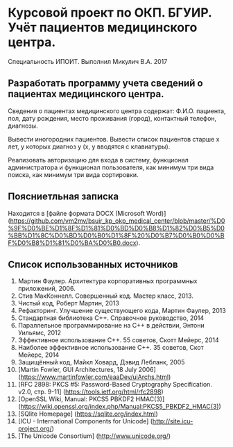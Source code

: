 # Курсовой проект по ОКП. БГУИР. Учёт пациентов медицинского центра.
Специальность ИПОИТ.
Выполнил Микулич В.А. 2017

## Разработать программу учета сведений о пациентах медицинского центра.

Сведения о пациентах медицинского центра содержат: Ф.И.О. пациента, пол, дату рождения, место проживания (город), контактный телефон, диагнозы. 

Вывести иногородних пациентов.
Вывести список пациентов старше х лет, у которых диагноз у (х, у вводятся с клавиатуры).

Реализовать авторизацию для входа в систему, функционал администратора и функционал пользователя, как минимум три вида поиска, как минимум три вида сортировки.

## Поясниетльная записка
Находится в [файле формата DOCX (Microsoft Word)] (https://github.com/vm2mv/bsuir_kp_okp_medical_center/blob/master/%D0%9F%D0%BE%D1%8F%D1%81%D0%BD%D0%B8%D1%82%D0%B5%D0%BB%D1%8C%D0%BD%D0%B0%D1%8F%20%D0%B7%D0%B0%D0%BF%D0%B8%D1%81%D0%BA%D0%B0.docx).

## Список использованных источников

1.	Мартин Фаулер. Архитектура корпоративных программных приложений, 2006.
2.	Стив МакКоннелл. Совершенный код. Мастер класс, 2013.
3.	Чистый код, Роберт Мартин, 2013
4.	Рефакторинг. Улучшение существующего кода, Мартин Фаулер, 2013
5.	Стандартная библиотека С++. Справочное руководство, 2014
6.	Параллельное программирование на С++ в действии, Энтони Уильямс, 2012
7.	Эффективное использование С++. 55 советов, Скотт Мейерс, 2014
8.	Наиболее эффективное использование С++. 35 советов, Скот Мейерс, 2014
9.	Защищённый код, Майкл Ховард, Дэвид Лебланк, 2005
10.	[Martin Fowler, GUI Architectures, 18 July 2006] (https://www.martinfowler.com/eaaDev/uiArchs.html)
11.	[RFC 2898: PKCS #5: Password-Based Cryptography Specification. v2.0, стр. 9-11] (https://tools.ietf.org/html/rfc2898)
12.	[OpenSSL Wiki, Manual: PKCS5 PBKDF2 HMAC(3)] (https://wiki.openssl.org/index.php/Manual:PKCS5_PBKDF2_HMAC(3))
13.	[SQlite Homepage] (https://sqlite.org/index.html)
14.	[ICU - International Components for Unicode] (http://site.icu-project.org/)
15.	[The Unicode Consortium] (http://www.unicode.org/)
